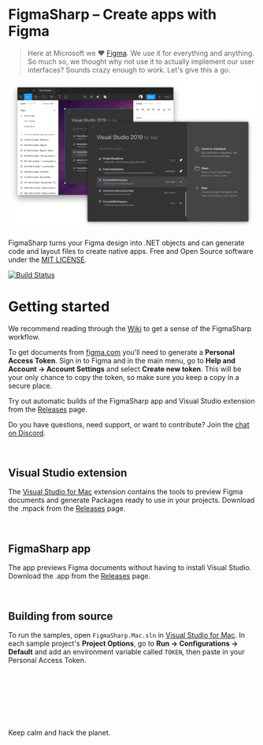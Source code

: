 # FigmaSharp – Create apps with Figma

> Here at Microsoft we ❤️ [Figma](https://www.figma.com/). We use it for everything and anything. So much so, we thought why not use it to actually implement our user interfaces? Sounds crazy enough to work. Let's give this a go. 

![A macOS app window created with FigmaSharp](.github/screenshot.png)

FigmaSharp turns your Figma design into .NET objects and can generate code and layout files to create native apps. Free and Open Source software under the [MIT LICENSE]().

[![Build Status](https://travis-ci.org/microsoft/FigmaSharp.svg?branch=master)](https://travis-ci.org/microsoft/FigmaSharp)

# Getting started

We recommend reading through the [Wiki](https://github.com/micosoft/FigmaSharp/wiki) to get a sense of the FigmaSharp workflow.

To get documents from [figma.com](https://www.figma.com/) you'll need to generate a **Personal Access Token**.
Sign in to Figma and in the main menu, go to **Help and Account  →  Account Settings** and select **Create new token**.
This will be your only chance to copy the token, so make sure you keep a copy in a secure place.

Try out automatic builds of the FigmaSharp app and Visual Studio extension from the [Releases](https://github.com/microsoft/FigmaSharp/releases) page. 

Do you have questions, need support, or want to contribute? Join the [chat on Discord](https://discord.gg/F3GEYqp).


<br/>


## Visual Studio extension

The [Visual Studio for Mac](https://visualstudio.microsoft.com/vs/mac/) extension contains the tools to preview Figma documents and generate Packages ready to use in your projects. Download the .mpack from the [Releases](https://github.com/microsoft/FigmaSharp/releases) page. 


<br/>


## FigmaSharp app

The app previews Figma documents without having to install Visual Studio. Download the .app from the [Releases](https://github.com/microsoft/FigmaSharp/releases) page.


<br/>


## Building from source

To run the samples, open `FigmaSharp.Mac.sln` in [Visual Studio for Mac](https://visualstudio.microsoft.com/vs/mac/).
In each sample project's **Project Options**, go to **Run → Configurations → Default** and add an environment variable called `TOKEN`, then paste in your Personal Access Token.



<br/>

<br/>

<br/>

<br/>

<br/>

<br/>

Keep calm and hack the planet.
 

